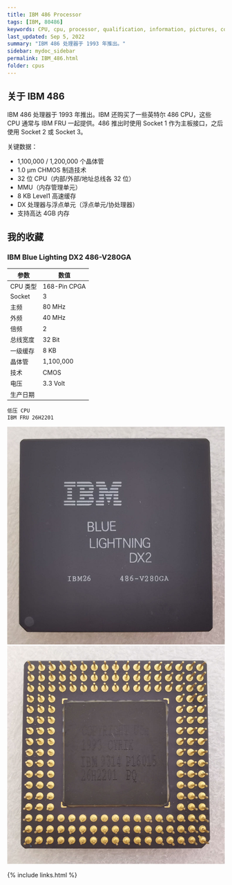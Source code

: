 ```yaml
---
title: IBM 486 Processor
tags: [IBM, 80486]
keywords: CPU, cpu, processor, qualification, information, pictures, core, frequency, chip packaging, packaging, cpu info, x86, collection, amd, cyrix, harris, ibm, idt, iit, intel, motorola, nec, sgs, sgs-thomson, siemens, ST, signetics, mhs, ti, texas instruments, ulsi, umc, weitek, zilog, 808x, 8085, 8088, 8086, 80188, 80186, 80286, 286, 80386, 386, i386, Am386, 386sx, 386dx, 486, i486, 586, 486sx, 486dx, overdrive, 487, pentium, 586, 5x86, 386dlc, 386slc, 486dx2, mmx, ppro, pentium-pro, pro, athlon, duron, z80, dirk oppelt, dirk, oppelt, engineering, sample, samples
last_updated: Sep 5, 2022
summary: "IBM 486 处理器于 1993 年推出。"
sidebar: mydoc_sidebar
permalink: IBM_486.html
folder: cpus
---
```


## 关于 IBM 486

IBM 486 处理器于 1993 年推出。IBM 还购买了一些英特尔 486 CPU，这些 CPU 通常与 IBM FRU 一起提供。486 推出时使用 Socket 1 作为主板接口，之后使用 Socket 2 或 Socket 3。

关键数据：
 - 1,100,000 / 1,200,000 个晶体管
 - 1.0 µm CHMOS 制造技术
 - 32 位 CPU（内部/外部/地址总线各 32 位）
 - MMU（内存管理单元）
 - 8 KB Level1 高速缓存
 - DX 处理器与浮点单元（浮点单元/协处理器）
 - 支持高达 4GB 内存

## 我的收藏

### IBM Blue Lighting DX2 486-V280GA

| 参数 | 数值 |
| ------ | ------ |
| CPU 类型 | 168-Pin CPGA |
| Socket | 3 |
| 主频 | 80 MHz |
| 外频 | 40 MHz |
| 倍频 | 2 |
| 总线宽度 | 32 Bit |
| 一级缓存 | 8 KB |
| 晶体管 | 1,100,000 |
| 技术 | CMOS |
| 电压 | 3.3 Volt |
| 生产日期 |  |

```
低压 CPU
IBM FRU 26H2201
```

![IBM 486-V280GA 正面](/images/cpus/IBM/IBM_486-V280GA_1.jpg)
![IBM 486-V280GA 反面](/images/cpus/IBM/IBM_486-V280GA_2.jpg)

{% include links.html %}

